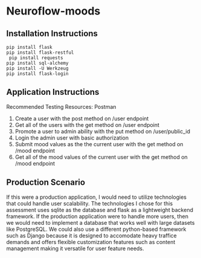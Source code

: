 # Neuroflow-moods

## Installation Instructions
<code>pip install flask</code>
<br>
```pip install flask-restful```
<br>
``` pip install requests```
<br>
```pip install sql-alchemy```
<br>
```pip install -U Werkzeug```
<br>
```pip install flask-login```

## Application Instructions
<p>Recommended Testing Resources: Postman</p>
<ol>
  <li>Create a user with the post method on /user endpoint</li>
  <li>Get all of the users with the get method on /user endpoint</li>
  <li>Promote a user to admin ability with the put method on /user/public_id </li>
  <li>Login the admin user with basic authorization</li>
  <li>Submit mood values as the the current user with the get method on /mood endpoint</li>
  <li>Get all of the mood values of the current user with the get method on /mood endpoint</li>
  </ol>

## Production Scenario
If this were a production application, I would need to utilize technologies that could handle user scalability. The technologies I chose for this assessment uses sqlite as the database and flask as a lightweight backend framework. If the production application were to handle more users, then we would need to implement a database that works well with large datasets like PostgreSQL. We could also use a different python-based framework such as Django because it is designed to accomodate heavy traffice demands and offers flexible customization features such as content management making it versatile for user feature needs. 
